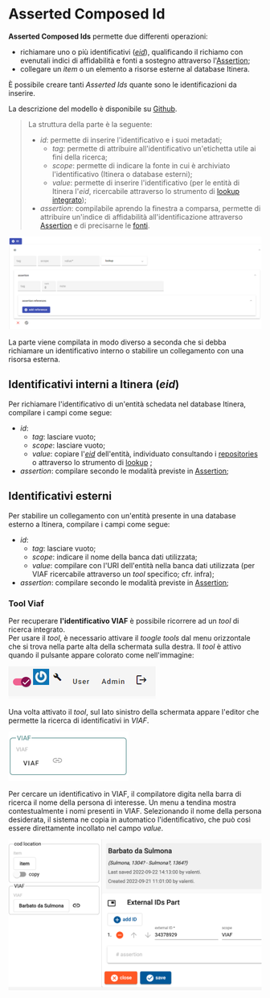 # Asserted Composed Id

**Asserted Composed Ids** permette due differenti operazioni:  
* richiamare uno o più identificativi ([_eid_](identifiers.md)), qualificando il richiamo con evenutali indici di affidabilità e fonti a sostegno attraverso l'[Assertion](Assertion_Brick.md);  
* collegare un _item_ o un elemento a risorse esterne al database Itinera.

È possibile creare tanti _Asserted Ids_ quante sono le identificazioni da inserire.  

La descrizione del modello è disponibile su [Github](https://github.com/vedph/cadmus-general#externalidspart).  

> La struttura della parte è la seguente:  
> * _id_: permette di inserire l'identificativo e i suoi metadati;   
>    * _tag_: permette di attribuire all'identificativo un'etichetta utile ai fini della ricerca;  
>    * _scope_: permette di indicare la fonte in cui è archiviato l'identificativo (Itinera o database esterni);  
>    * _value_: permette di inserire l'identificativo (per le entità di Itinera l'_eid_, ricercabile attraverso lo strumento di [lookup integrato](lookup.md));  
> * _assertion_: compilabile aprendo la finestra a comparsa, permette di attribuire un'indice di affidabilità all'identificazione attraverso [Assertion](Assertion_Brick.md) e di precisarne le [fonti](Docref_Brick.md).  
  

![](https://github.com/petrarchsitinera/linee-guida/blob/e88adcfe6655f13f9f18f6aa7de232fe8d83907b/docs/assets/images/asserted_id.png)  

La parte viene compilata in modo diverso a seconda che si debba richiamare un identificativo interno o stabilire un collegamento con una risorsa esterna.  

## Identificativi interni a Itinera (_eid_)

Per richiamare l'identificativo di un'entità schedata nel database Itinera, compilare i campi come segue:

* _id_:
  * _tag_: lasciare vuoto;
  * _scope_: lasciare vuoto;    
  * _value_: copiare l'[_eid_]((identifiers.md)) dell'entità, individuato consultando i [repositories](repository.md) o attraverso lo strumento di [lookup](lookup.md) ;  
* _assertion_: compilare secondo le modalità previste in [Assertion](Assertion_Brick.md);  

## Identificativi esterni

Per stabilire un collegamento con un'entità presente in una database esterno a Itinera, compilare i campi come segue:  

* _id_:
  * _tag_: lasciare vuoto;
  * _scope_: indicare il nome della banca dati utilizzata;
  * _value_: compilare con l'URI dell'entità nella banca dati utilizzata (per VIAF ricercabile attraverso un _tool_ specifico; cfr. infra);  
* _assertion_: compilare secondo le modalità previste in [Assertion](Assertion_Brick.md);  

### Tool Viaf
Per recuperare **l'identificativo VIAF** è possibile ricorrere ad un _tool_ di ricerca integrato.  
Per usare il _tool_, è necessario attivare il _toogle tools_ dal menu orizzontale che si trova nella parte alta della schermata sulla destra. Il _tool_ è attivo quando il pulsante appare colorato come nell'immagine:  

![](https://github.com/petrarchsitinera/linee-guida/blob/e4de2f4f2dca13dcba7beae653a386470c141348/docs/assets/images/tools_on.png?raw=true)   

Una volta attivato il _tool_, sul lato sinistro della schermata appare l'editor che permette la ricerca di identificativi in _VIAF_.     

![](https://github.com/petrarchsitinera/linee-guida/blob/32a21f598ab1973e807dff0be492e94d155e5c4c/docs/assets/images/tool_viaf.png?raw=true)   

Per cercare un identificativo in VIAF, il compilatore digita nella barra di ricerca il nome della persona di interesse. Un menu a tendina mostra contestualmente i nomi presenti in VIAF. Selezionando il nome della persona desiderata, il sistema ne copia in automatico l'identificativo, che può così essere direttamente incollato nel campo _value_.     

![](https://github.com/petrarchsitinera/linee-guida/blob/7de26f57ea824e0286a03b47055b362667dfcc73/docs/assets/images/tool_viaf2.png?raw=true)


